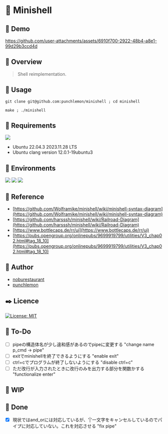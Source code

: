 # :ocean: Minishell

## :full_moon_with_face: Demo

https://github.com/user-attachments/assets/6910f700-2922-48b4-a8e1-99d29b3ccd4d


## :eyes: Overview
> Shell reimplementation.

## :gun: Usage
```
git clone git@github.com:punchlemon/minishell ; cd minishell
```
```
make ; ./minishell
```

## :pushpin: Requirements
<p>
	<img src="https://img.shields.io/badge/Ubuntu-E95420?style=for-the-badge&logo=ubuntu&logoColor=white" />
</p>

- Ubuntu 22.04.3 2023.11.28 LTS
- Ubuntu clang version 12.0.1-19ubuntu3

## :circus_tent: Environments
<p>
	<img src="https://img.shields.io/badge/VSCode-0078D4?style=for-the-badge&logo=visual%20studio%20code&logoColor=white" />
	<img src="https://img.shields.io/badge/VIM-%2311AB00.svg?&style=for-the-badge&logo=vim&logoColor=white" />
	<img src="https://img.shields.io/badge/C-00599C?style=for-the-badge&logo=c&logoColor=white" />
</p>

## :memo: Reference
* [https://github.com/Wolframike/minishell/wiki/minishell-syntax-diagram](https://github.com/Wolframike/minishell/wiki/minishell-syntax-diagram)
* [https://github.com/harsssh/minishell/wiki/Railroad-Diagram](https://github.com/harsssh/minishell/wiki/Railroad-Diagram)
* [https://www.bottlecaps.de/rr/ui](https://www.bottlecaps.de/rr/ui)
* [https://pubs.opengroup.org/onlinepubs/9699919799/utilities/V3_chap02.html#tag_18_10](https://pubs.opengroup.org/onlinepubs/9699919799/utilities/V3_chap02.html#tag_18_10)

## :moyai: Author
* [noburestaurant](https://github.com/noburestaurant)
* [punchlemon](https://github.com/punchlemon)

## :black_nib: Licence
[![License: MIT](https://img.shields.io/badge/License-MIT-yellow.svg)](https://opensource.org/licenses/MIT)

## :memo: To-Do
- [ ] pipeの構造体名が少し違和感があるのでpipeに変更する "change name p_cmd -> pipe"
- [ ] exitでminishellを終了できるようにする "enable exit"
- [ ] ctrl+cでプログラムが終了しないようにする "disable ctrl+c"
- [ ] ただ改行が入力されたときに改行のみを出力する部分を関数かする "functionalize enter"

## :rocket: WIP

## :star2: Done
- [x] 現状ではand_orには対応しているが、'|'一文字をキャンセルしているのでパイプに対応していない。これを対応させる "fix pipe"
